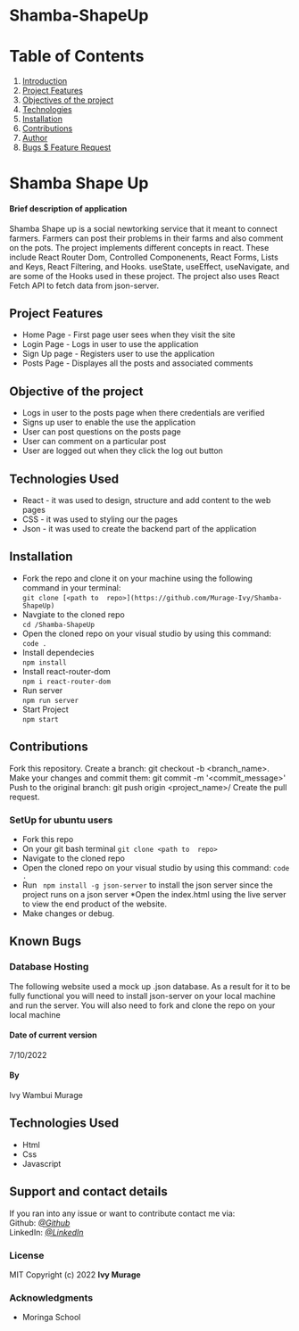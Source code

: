# Shamba-ShapeUp

# Table of Contents

1. [Introduction](#shamba-shape-up)
2. [Project Features](#project-features)
3. [Objectives of the project](#objectives-of-the-project)
4. [Technologies](#technologies-used)
5. [Installation](#installation)
6. [Contributions](#contributions)
7. [Author](#author)
8. [Bugs $ Feature Request](#bugs)


# Shamba Shape Up
#### Brief description of application
Shamba Shape up is a social newtorking service that it meant to connect farmers. Farmers can post their problems in their farms and also comment on the pots. The project implements different concepts in react. These include React Router Dom, Controlled Componenents, React Forms, Lists and Keys, React Filtering, and Hooks. useState, useEffect, useNavigate, and  are some of the Hooks used in these project. The project also uses React Fetch API to fetch data from json-server.

## Project Features
* Home Page - First page user sees when they visit the site
* Login Page - Logs in user to use the application
* Sign Up page - Registers user to use the application
* Posts Page - Displayes all the posts and associated comments


## Objective of the project
* Logs in user to the posts page when there credentials are verified
* Signs up user to enable the use the application
* User can post questions on the posts page
* User can comment on a particular post
* User are logged out when they click the log out button


## Technologies Used
* React - it was used to design, structure and add content to the web pages
* CSS - it was used to styling our the pages
* Json - it was used to create the backend part of the application

## Installation
* Fork the repo and clone it on your machine using  the following command in your terminal:
  <br/> 
  `git clone [<path to  repo>](https://github.com/Murage-Ivy/Shamba-ShapeUp)`
* Navgiate to the cloned repo
  <br/>
  `cd /Shamba-ShapeUp` 
*  Open the cloned repo on your visual studio by using this command:
   <br/>
  ` code . `
*  Install dependecies
   <br/>
  `npm install`
* Install react-router-dom
  <br/>
  `npm i react-router-dom`
* Run server
  <br/>
  `npm run server`
* Start Project
  <br/>
  `npm start`


## Contributions
Fork this repository.
Create a branch: git checkout -b <branch_name>.
Make your changes and commit them: git commit -m '<commit_message>'
Push to the original branch: git push origin <project_name>/<location>
Create the pull request.


 




### SetUp for ubuntu users
* Fork this repo
* On your git bash terminal
  `git clone <path to  repo>`
* Navigate to the cloned repo
* Open the cloned repo on your visual studio by using this command:
` code . `
* Run ` npm install -g json-server` to install the json server since the project runs on a json server
*Open the index.html using the live server to view the end product of the website.
* Make changes or debug.
## Known Bugs
### Database Hosting
The following website used a mock up .json database. As a result for it to be fully functional you will need to install json-server
on your local machine and run the server. 
You will also  need to fork and clone the repo on your local machine

#### Date of current version 
7/10/2022


#### By 
Ivy Wambui Murage
## Technologies Used
* Html
* Css
* Javascript
## Support and contact details
If you ran into any issue or want to contribute contact me via:  
Github: [*@Github*](https://github.com/Murage-Ivy )   
LinkedIn: [*@LinkedIn*](https://www.linkedin.com/in/ivy-murage-158736196/ )   


### License  
MIT
Copyright (c) 2022 **Ivy Murage**
### Acknowledgments
* Moringa School
  
